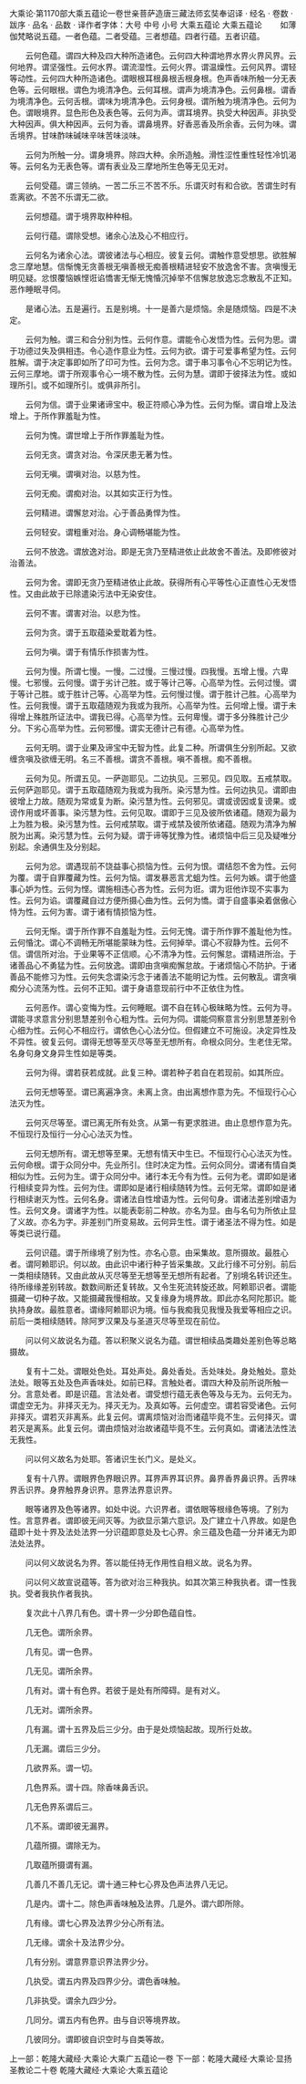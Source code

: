 大乘论·第1170部大乘五蕴论一卷世亲菩萨造唐三藏法师玄奘奉诏译
· 经名 · 卷数 · 跋序
· 品名 · 品数 · 译作者字体：大号 中号 小号
大乘五蕴论
大乘五蕴论
　　如薄伽梵略说五蕴。一者色蕴。二者受蕴。三者想蕴。四者行蕴。五者识蕴。

　　云何色蕴。谓四大种及四大种所造诸色。云何四大种谓地界水界火界风界。云何地界。谓坚强性。云何水界。谓流湿性。云何火界。谓温燥性。云何风界。谓轻等动性。云何四大种所造诸色。谓眼根耳根鼻根舌根身根。色声香味所触一分无表色等。云何眼根。谓色为境清净色。云何耳根。谓声为境清净色。云何鼻根。谓香为境清净色。云何舌根。谓味为境清净色。云何身根。谓所触为境清净色。云何为色。谓眼境界。显色形色及表色等。云何为声。谓耳境界。执受大种因声。非执受大种因声。俱大种因声。云何为香。谓鼻境界。好香恶香及所余香。云何为味。谓舌境界。甘味酢味碱味辛味苦味淡味。

　　云何为所触一分。谓身境界。除四大种。余所造触。滑性涩性重性轻性冷饥渴等。云何名为无表色等。谓有表业及三摩地所生色等无见无对。

　　云何受蕴。谓三领纳。一苦二乐三不苦不乐。乐谓灭时有和合欲。苦谓生时有乖离欲。不苦不乐谓无二欲。

　　云何想蕴。谓于境界取种种相。

　　云何行蕴。谓除受想。诸余心法及心不相应行。

　　云何名为诸余心法。谓彼诸法与心相应。彼复云何。谓触作意受想思。欲胜解念三摩地慧。信惭愧无贪善根无嗔善根无痴善根精进轻安不放逸舍不害。贪嗔慢无明见疑。忿恨覆恼嫉悭诳谄憍害无惭无愧惛沉掉举不信懈怠放逸忘念散乱不正知。恶作睡眠寻伺。

　　是诸心法。五是遍行。五是别境。十一是善六是烦恼。余是随烦恼。四是不决定。

　　云何为触。谓三和合分别为性。云何作意。谓能令心发悟为性。云何为思。谓于功德过失及俱相违。令心造作意业为性。云何为欲。谓于可爱事希望为性。云何胜解。谓于决定事即如所了印可为性。云何为念。谓于串习事令心不忘明记为性。云何三摩地。谓于所观事令心一境不散为性。云何为慧。谓即于彼择法为性。或如理所引。或不如理所引。或俱非所引。

　　云何为信。谓于业果诸谛宝中。极正符顺心净为性。云何为惭。谓自增上及法增上。于所作罪羞耻为性。

　　云何为愧。谓世增上于所作罪羞耻为性。

　　云何无贪。谓贪对治。令深厌患无著为性。

　　云何无嗔。谓嗔对治。以慈为性。

　　云何无痴。谓痴对治。以其如实正行为性。

　　云何精进。谓懈怠对治。心于善品勇悍为性。

　　云何轻安。谓粗重对治。身心调畅堪能为性。

　　云何不放逸。谓放逸对治。即是无贪乃至精进依止此故舍不善法。及即修彼对治善法。

　　云何为舍。谓即无贪乃至精进依止此故。获得所有心平等性心正直性心无发悟性。又由此故于已除遣染污法中无染安住。

　　云何不害。谓害对治。以悲为性。

　　云何为贪。谓于五取蕴染爱耽着为性。

　　云何为嗔。谓于有情乐作损害为性。

　　云何为慢。所谓七慢。一慢。二过慢。三慢过慢。四我慢。五增上慢。六卑慢。七邪慢。云何慢。谓于劣计己胜。或于等计己等。心高举为性。云何过慢。谓于等计己胜。或于胜计己等。心高举为性。云何慢过慢。谓于胜计己胜。心高举为性。云何我慢。谓于五取蕴随观为我或为我所。心高举为性。云何增上慢。谓于未得增上殊胜所证法中。谓我已得。心高举为性。云何卑慢。谓于多分殊胜计己少分。下劣心高举为性。云何邪慢。谓实无德计己有德。心高举为性。

　　云何无明。谓于业果及谛宝中无智为性。此复二种。所谓俱生分别所起。又欲缠贪嗔及欲缠无明。名三不善根。谓贪不善根。嗔不善根。痴不善根。

　　云何为见。所谓五见。一萨迦耶见。二边执见。三邪见。四见取。五戒禁取。云何萨迦耶见。谓于五取蕴随观为我或为我所。染污慧为性。云何边执见。谓即由彼增上力故。随观为常或复为断。染污慧为性。云何邪见。谓或谤因或复谤果。或谤作用或坏善事。染污慧为性。云何见取。谓即于三见及彼所依诸蕴。随观为最为上为胜为极。染污慧为性。云何戒禁取。谓于戒禁及彼所依诸蕴。随观为清净为解脱为出离。染污慧为性。云何为疑。谓于谛等犹豫为性。诸烦恼中后三见及疑唯分别起。余通俱生及分别起。

　　云何为忿。谓遇现前不饶益事心损恼为性。云何为恨。谓结怨不舍为性。云何为覆。谓于自罪覆藏为性。云何为恼。谓发暴恶言尤蛆为性。云何为嫉。谓于他盛事心妒为性。云何为悭。谓施相违心吝为性。云何为诳。谓为诳他诈现不实事为性。云何为谄。谓覆藏自过方便所摄心曲为性。云何为憍。谓于自盛事染着倨傲心恃为性。云何为害。谓于诸有情损恼为性。

　　云何无惭。谓于所作罪不自羞耻为性。云何无愧。谓于所作罪不羞耻他为性。云何惛沈。谓心不调畅无所堪能蒙昧为性。云何掉举。谓心不寂静为性。云何不信。谓信所对治。于业果等不正信顺。心不清净为性。云何懈怠。谓精进所治。于诸善品心不勇猛为性。云何放逸。谓即由贪嗔痴懈怠故。于诸烦恼心不防护。于诸善品不能修习为性。云何失念谓染污念于诸善法不能明记为性。云何散乱。谓贪嗔痴分心流荡为性。云何不正知。谓于身语意现前行中不正依住为性。

　　云何恶作。谓心变悔为性。云何睡眠。谓不自在转心极昧略为性。云何为寻。谓能寻求意言分别思慧差别令心粗为性。云何为伺。谓能伺察意言分别思慧差别令心细为性。云何心不相应行。谓依色心心法分位。但假建立不可施设。决定异性及不异性。彼复云何。谓得无想等至灭尽等至无想所有。命根众同分。生老住无常。名身句身文身异生性如是等类。

　　云何为得。谓若获若成就。此复三种。谓若种子若自在若现前。如其所应。

　　云何无想等至。谓已离遍净贪。未离上贪。由出离想作意为先。不恒现行心心法灭为性。

　　云何灭尽等至。谓已离无所有处贪。从第一有更求胜进。由止息想作意为先。不恒现行及恒行一分心心法灭为性。

　　云何无想所有。谓无想等至果。无想有情天中生已。不恒现行心心法灭为性。云何命根。谓于众同分中。先业所引。住时决定为性。云何众同分。谓诸有情自类相似为性。云何为生。谓于众同分中。诸行本无今有为性。云何为老。谓即如是诸行相续变异为性。云何为住。谓即如是诸行相续随转为性。云何无常。谓即如是诸行相续谢灭为性。云何名身。谓诸法自性增语为性。云何句身。谓诸法差别增语为性。云何文身。谓诸字为性。以能表彰前二种故。亦名为显。由与名句为所依止显了义故。亦名为字。非差别门所变易故。云何异生性。谓于诸圣法不得为性。如是等类已说行蕴。

　　云何识蕴。谓于所缘境了别为性。亦名心意。由采集故。意所摄故。最胜心者。谓阿赖耶识。何以故。由此识中诸行种子皆采集故。又此行缘不可分别。前后一类相续随转。又由此故从灭尽等至无想等至无想所有起者。了别境名转识还生。待所缘缘差别转故。数数间断还复转故。又令生死流转旋还故。阿赖耶识者。谓能摄藏一切种子故。又能摄藏我慢相故。又复缘身为境界故。即此亦名阿陀那识。能执持身故。最胜意者。谓缘阿赖耶识为境。恒与我痴我见我慢及我爱等相应之识。前后一类相续随转。除阿罗汉果及与圣道灭尽等至现在前位。

　　问以何义故说名为蕴。答以积聚义说名为蕴。谓世相续品类趣处差别色等总略摄故。

　　复有十二处。谓眼处色处。耳处声处。鼻处香处。舌处味处。身处触处。意处法处。眼等五处及色声香味处。如前已释。言触处者。谓四大种及前所说所触一分。言意处者。即是识蕴。言法处者。谓受想行蕴无表色等及与无为。云何无为。谓虚空无为。非择灭无为。择灭无为。及真如等。云何虚空。谓若容受诸色。云何非择灭。谓若灭非离系。此复云何。谓离烦恼对治而诸蕴毕竟不生。云何择灭。谓若灭是离系。此复云何。谓由烦恼对治故诸蕴毕竟不生。云何真如。谓诸法法性法无我性。

　　问以何义故名为处耶。答诸识生长门义。是处义。

　　复有十八界。谓眼界色界眼识界。耳界声界耳识界。鼻界香界鼻识界。舌界味界舌识界。身界触界身识界。意界法界意识界。

　　眼等诸界及色等诸界。如处中说。六识界者。谓依眼等根缘色等境。了别为性。言意界者。谓即彼无间灭等。为欲显示第六意识。及广建立十八界故。如是色蕴即十处十界及法处法界一分识蕴即意处及七心界。余三蕴及色蕴一分并诸无为即法处法界。

　　问以何义故说名为界。答以能任持无作用性自相义故。说名为界。

　　问以何义故宣说蕴等。答为欲对治三种我执。如其次第三种我执者。谓一性我执。受者我执作者我执。

　　复次此十八界几有色。谓十界一少分即色蕴自性。

　　几无色。谓所余界。

　　几有见。谓一色界。

　　几无见。谓所余界。

　　几有对。谓十有色界。若彼于是处有所障碍。是有对义。

　　几无对。谓所余界。

　　几有漏。谓十五界及后三少分。由于是处烦恼起故。现所行处故。

　　几无漏。谓后三少分。

　　几欲界系。谓一切。

　　几色界系。谓十四。除香味鼻舌识。

　　几无色界系谓后三。

　　几不系。谓即彼无漏界。

　　几蕴所摄。谓除无为。

　　几取蕴所摄谓有漏。

　　几善几不善几无记。谓十通三种七心界及色声法界八无记。

　　几是内。谓十二。除色声香味触及法界。几是外。谓六即所除。

　　几有缘。谓七心界及法界少分心所有法。

　　几无缘。谓余十及法界少分。

　　几有分别。谓意界意识界法界少分。

　　几执受。谓五内界及四界少分。谓色香味触。

　　几非执受。谓余九四少分。

　　几同分。谓五内有色界。由与自识等境界故。

　　几彼同分。谓即彼自识空时与自类等故。

上一部：乾隆大藏经·大乘论·大乘广五蕴论一卷
下一部：乾隆大藏经·大乘论·显扬圣教论二十卷
乾隆大藏经·大乘论·大乘五蕴论